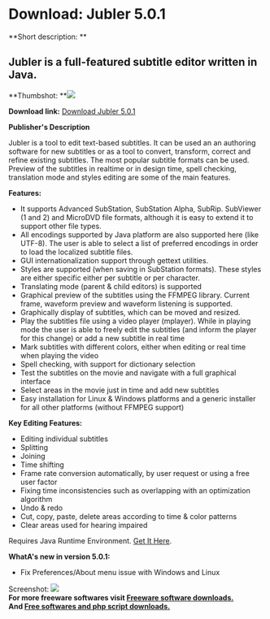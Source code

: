 # Download: Jubler 5.0.1

**Short description: **

## Jubler is a full-featured subtitle editor written in Java.

  
**Thumbshot: **![](http://www.freewarefiles.com/screenshot/jubler_md.gif)   
  
**Download link:** [Download Jubler 5.0.1](http://freesoftwares.boysofts.com/Jubler_program_16309.html)  
  

**Publisher's Description**  
  

Jubler is a tool to edit text-based subtitles. It can be used an an authoring
software for new subtitles or as a tool to convert, transform, correct and
refine existing subtitles. The most popular subtitle formats can be used.
Preview of the subtitles in realtime or in design time, spell checking,
translation mode and styles editing are some of the main features.

**Features:**

  * It supports Advanced SubStation, SubStation Alpha, SubRip. SubViewer (1 and 2) and MicroDVD file formats, although it is easy to extend it to support other file types. 
  * All encodings supported by Java platform are also supported here (like UTF-8). The user is able to select a list of preferred encodings in order to load the localized subtitle files. 
  * GUI internationalization support through gettext utilities. 
  * Styles are supported (when saving in SubStation formats). These styles are either specific either per subtitle or per character. 
  * Translating mode (parent & child editors) is supported 
  * Graphical preview of the subtitles using the FFMPEG library. Current frame, waveform preview and waveform listening is supported. 
  * Graphically display of subtitles, which can be moved and resized. 
  * Play the subtitles file using a video player (mplayer). While in playing mode the user is able to freely edit the subtitles (and inform the player for this change) or add a new subtitle in real time 
  * Mark subtitles with different colors, either when editing or real time when playing the video 
  * Spell checking, with support for dictionary selection 
  * Test the subtitles on the movie and navigate with a full graphical interface 
  * Select areas in the movie just in time and add new subtitles 
  * Easy installation for Linux & Windows platforms and a generic installer for all other platforms (without FFMPEG support) 

**Key Editing Features:**

  * Editing individual subtitles 
  * Splitting 
  * Joining 
  * Time shifting 
  * Frame rate conversion automatically, by user request or using a free user factor 
  * Fixing time inconsistencies such as overlapping with an optimization algorithm 
  * Undo & redo 
  * Cut, copy, paste, delete areas according to time & color patterns 
  * Clear areas used for hearing impaired 

Requires Java Runtime Environment. [Get It
Here](http://www.java.com/en/download/manual.jsp).

**WhatA's new in version 5.0.1:**

  * Fix Preferences/About menu issue with Windows and Linux 

  
  
Screenshot: ![](http://www.freewarefiles.com/screenshot/jubler.gif)  
**For more freeware softwares visit [Freeware software downloads.](http://freesoftwares.boysofts.com/)**   
**And [Free softwares and php script downloads.](http://www.boysofts.com/)**

